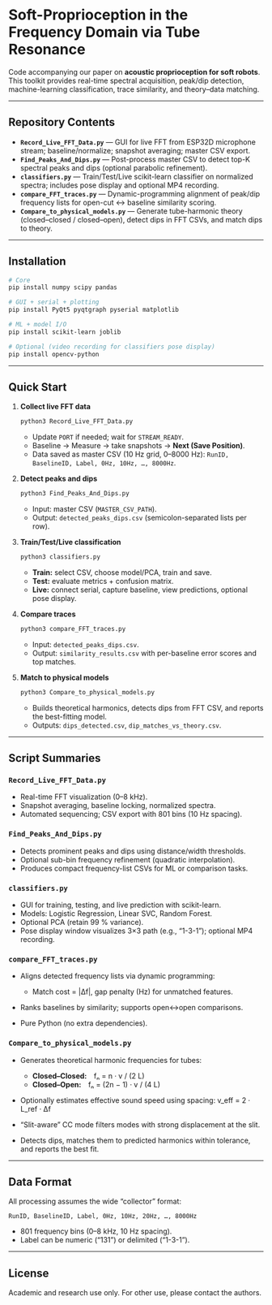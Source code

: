 # Soft-Proprioception in the Frequency Domain via Tube Resonance

Code accompanying our paper on **acoustic proprioception for soft robots**.
This toolkit provides real-time spectral acquisition, peak/dip detection, machine-learning classification, trace similarity, and theory–data matching.

---

## Repository Contents

* **`Record_Live_FFT_Data.py`** — GUI for live FFT from ESP32D microphone stream; baseline/normalize; snapshot averaging; master CSV export.
* **`Find_Peaks_And_Dips.py`** — Post-process master CSV to detect top-K spectral peaks and dips (optional parabolic refinement).
* **`classifiers.py`** — Train/Test/Live scikit-learn classifier on normalized spectra; includes pose display and optional MP4 recording.
* **`compare_FFT_traces.py`** — Dynamic-programming alignment of peak/dip frequency lists for open-cut ↔ baseline similarity scoring.
* **`Compare_to_physical_models.py`** — Generate tube-harmonic theory (closed–closed / closed–open), detect dips in FFT CSVs, and match dips to theory.

---

## Installation

```bash
# Core
pip install numpy scipy pandas

# GUI + serial + plotting
pip install PyQt5 pyqtgraph pyserial matplotlib

# ML + model I/O
pip install scikit-learn joblib

# Optional (video recording for classifiers pose display)
pip install opencv-python
```

---

## Quick Start

1. **Collect live FFT data**

   ```bash
   python3 Record_Live_FFT_Data.py
   ```

   * Update `PORT` if needed; wait for `STREAM_READY`.
   * Baseline → Measure → take snapshots → **Next (Save Position)**.
   * Data saved as master CSV (10 Hz grid, 0–8000 Hz):
     `RunID, BaselineID, Label, 0Hz, 10Hz, …, 8000Hz`.

2. **Detect peaks and dips**

   ```bash
   python3 Find_Peaks_And_Dips.py
   ```

   * Input: master CSV (`MASTER_CSV_PATH`).
   * Output: `detected_peaks_dips.csv` (semicolon-separated lists per row).

3. **Train/Test/Live classification**

   ```bash
   python3 classifiers.py
   ```

   * **Train:** select CSV, choose model/PCA, train and save.
   * **Test:** evaluate metrics + confusion matrix.
   * **Live:** connect serial, capture baseline, view predictions, optional pose display.

4. **Compare traces**

   ```bash
   python3 compare_FFT_traces.py
   ```

   * Input: `detected_peaks_dips.csv`.
   * Output: `similarity_results.csv` with per-baseline error scores and top matches.

5. **Match to physical models**

   ```bash
   python3 Compare_to_physical_models.py
   ```

   * Builds theoretical harmonics, detects dips from FFT CSV, and reports the best-fitting model.
   * Outputs: `dips_detected.csv`, `dip_matches_vs_theory.csv`.

---

## Script Summaries

### `Record_Live_FFT_Data.py`

* Real-time FFT visualization (0–8 kHz).
* Snapshot averaging, baseline locking, normalized spectra.
* Automated sequencing; CSV export with 801 bins (10 Hz spacing).

### `Find_Peaks_And_Dips.py`

* Detects prominent peaks and dips using distance/width thresholds.
* Optional sub-bin frequency refinement (quadratic interpolation).
* Produces compact frequency-list CSVs for ML or comparison tasks.

### `classifiers.py`

* GUI for training, testing, and live prediction with scikit-learn.
* Models: Logistic Regression, Linear SVC, Random Forest.
* Optional PCA (retain 99 % variance).
* Pose display window visualizes 3×3 path (e.g., “1-3-1”); optional MP4 recording.

### `compare_FFT_traces.py`

* Aligns detected frequency lists via dynamic programming:

  * Match cost = |Δf|, gap penalty (Hz) for unmatched features.
* Ranks baselines by similarity; supports open↔open comparisons.
* Pure Python (no extra dependencies).

### `Compare_to_physical_models.py`

* Generates theoretical harmonic frequencies for tubes:

  * **Closed–Closed:** fₙ = n · v / (2 L)
  * **Closed–Open:** fₙ = (2n − 1) · v / (4 L)
* Optionally estimates effective sound speed using spacing:
  v_eff = 2 · L_ref · Δf
* “Slit-aware” CC mode filters modes with strong displacement at the slit.
* Detects dips, matches them to predicted harmonics within tolerance, and reports the best fit.

---

## Data Format

All processing assumes the wide “collector” format:

```
RunID, BaselineID, Label, 0Hz, 10Hz, 20Hz, …, 8000Hz
```

* 801 frequency bins (0–8 kHz, 10 Hz spacing).
* Label can be numeric (“131”) or delimited (“1-3-1”).

---

## License

Academic and research use only.
For other use, please contact the authors.

